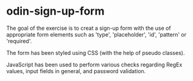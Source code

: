 # odin-sign-up-form
The goal of the exercise is to creat a sign-up form with the use of appropriate form elements such as 'type', 'placeholder', 'id', 'pattern' or 'required'.

The form has been styled using CSS (with the help of pseudo classes). 

JavaScript has been used to perform various checks regarding RegEx values, input fields in general, and password validation.